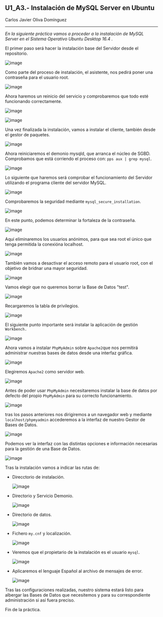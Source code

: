 ## U1_A3.- Instalación de MySQL Server en Ubuntu
Carlos Javier Oliva Domínguez

----
*En la siguiente práctica vamos a proceder a la instalación de MySQL Server en el Sistema Operativo Ubuntu Desktop 16.4 .*

El primer paso será hacer la instalación base del Servidor desde el repositorio.

![image](./img/1_install_server.png)

Como parte del proceso de instalación, el asistente, nos pedirá poner una contraseña para el usuario root.

![image](./img/2_root_pass.png)

Ahora haremos un reinicio del servicio y comprobaremos que todo esté funcionando correctamente.

![image](./img/4_server_restart.png)

![image](./img/3_status.png)

Una vez finalizada la instalación, vamos a instalar el cliente, también desde el gestor de paquetes.

![image](./img/1_install_client.png)

Ahora reiniciaremos el demonio mysqld, que arranca el núcleo de SGBD. Comprobamos que está corriendo el proceso con: `pps aux | grep mysql`.

![image](./img/5_demon.png)

Lo siguiente que haremos será comprobar el funcionamiento del Servidor utilizando el programa cliente del servidor MySQL.

![image](./img/6_log_mysql.png)

Comprobaremos la seguridad mediante `mysql_secure_installation`.

![image](./img/7_secure_install.png)

En este punto, podemos determinar la fortaleza de la contraseña.

![image](./img/8_pass_strength.png)

Aquí eliminaremos los usuarios anónimos, para que sea root el único que tenga permitida la conexióna localhost.

![image](./img/9_anonymous_users.png)

También vamos a desactivar el acceso remoto para el usuario root, con el objetivo de bridnar una mayor seguridad.

![image](./img/10_root_log.png)

Vamos elegir que no queremos borrar la Base de Datos "test".

![image](./img/11_rm_db.png)

Recargaremos la tabla de privilegios.

![image](./img/12_reload_tab.png)

El siguiente punto importante será instalar la aplicación de gestión `Workbench.`

![image](./img/13_install_work.png)

Ahora vamos a instalar `PhpMyAdmin` sobre `Apache2`que nos permitirá administrar nuestras bases de datos desde una interfaz gráfica.

![image](./img/15_install_phpmyadmin.png)

Elegiremos `Apache2` como servidor web.

![image](./img/16_apache2.png)

Antes de poder usar `PhpMyAdmin` necesitaremos instalar la base de datos por defecto del propio `PhpMyAdmin` para su correcto funcionamiento.

![image](./img/17_db_config.png)

tras los pasos anteriores nos dirigiremos a un navegador web y mediante `localhost/phpmyadmin` accederemos a la interfaz de nuestro Gestor de Bases de Datos.

![image](./img/18_admin_phpmyadmin.png)

Podemos ver la interfaz con las distintas opciones e información necesarias para la gestión de una Base de Datos.

![image](./img/19_interfaz_phpmyadmin.png)

Tras la instalación vamos a indicar las rutas de:
* Direcctorio de instalación.

  ![image](./img/22_dir_datos.png)

* Directorio y Servicio Demonio.

  ![image](./img/21_demon.png)

* Directorio de datos.

  ![image](./img/20_dir_datos.png)

* Fichero `my.cnf` y localización.

  ![image](./img/23_my_cnf.png)

* Veremos que el propietario de la instalación es el usuario `mysql`.

  ![image](./img/24_propietario.png)

* Aplicaremos el lenguaje Español al archivo de mensajes de error.

  ![image](./img/25_lang.png)

Tras las configuraciones realizadas, nuestro sistema estará listo para albergar las Bases de Datos que necesitemos y para su correspondiente administración si así fuera preciso.

Fin de la práctica.
